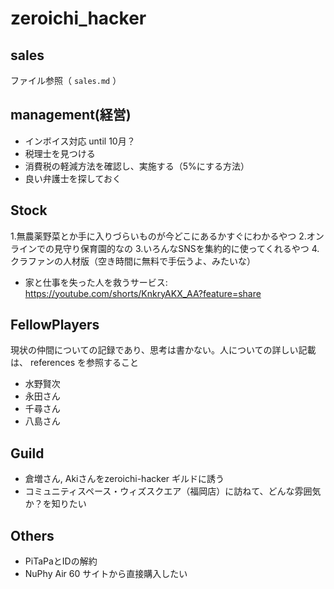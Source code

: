 # zeroichi_hacker
## sales
ファイル参照（ `sales.md` ）

## management(経営)
- インボイス対応 until 10月？
- 税理士を見つける
- 消費税の軽減方法を確認し、実施する（5%にする方法）
- 良い弁護士を探しておく

## Stock
1.無農薬野菜とか手に入りづらいものが今どこにあるかすぐにわかるやつ
2.オンラインでの見守り保育園的なの
3.いろんなSNSを集約的に使ってくれるやつ
4.クラファンの人材版（空き時間に無料で手伝うよ、みたいな）
- 家と仕事を失った人を救うサービス: https://youtube.com/shorts/KnkryAKX_AA?feature=share

## FellowPlayers
現状の仲間についての記録であり、思考は書かない。人についての詳しい記載は、 references を参照すること
- 水野賢次
- 永田さん
- 千尋さん
- 八島さん

## Guild
- 倉増さん, Akiさんをzeroichi-hacker ギルドに誘う
- コミュニティスペース・ウィズスクエア（福岡店）に訪ねて、どんな雰囲気か？を知りたい

## Others
- PiTaPaとIDの解約
- NuPhy Air 60 サイトから直接購入したい
